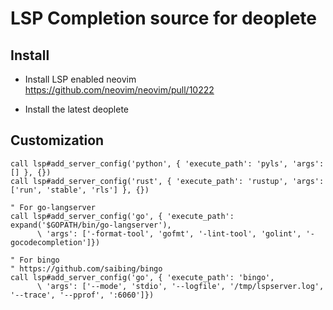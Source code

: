 # LSP Completion source for deoplete


## Install

* Install LSP enabled neovim
https://github.com/neovim/neovim/pull/10222

* Install the latest deoplete


## Customization

```vim
call lsp#add_server_config('python', { 'execute_path': 'pyls', 'args': [] }, {})
call lsp#add_server_config('rust', { 'execute_path': 'rustup', 'args': ['run', 'stable', 'rls'] }, {})

" For go-langserver
call lsp#add_server_config('go', { 'execute_path': expand('$GOPATH/bin/go-langserver'),
      \ 'args': ['-format-tool', 'gofmt', '-lint-tool', 'golint', '-gocodecompletion']})

" For bingo
" https://github.com/saibing/bingo
call lsp#add_server_config('go', { 'execute_path': 'bingo',
      \ 'args': ['--mode', 'stdio', '--logfile', '/tmp/lspserver.log', '--trace', '--pprof', ':6060']})
```
